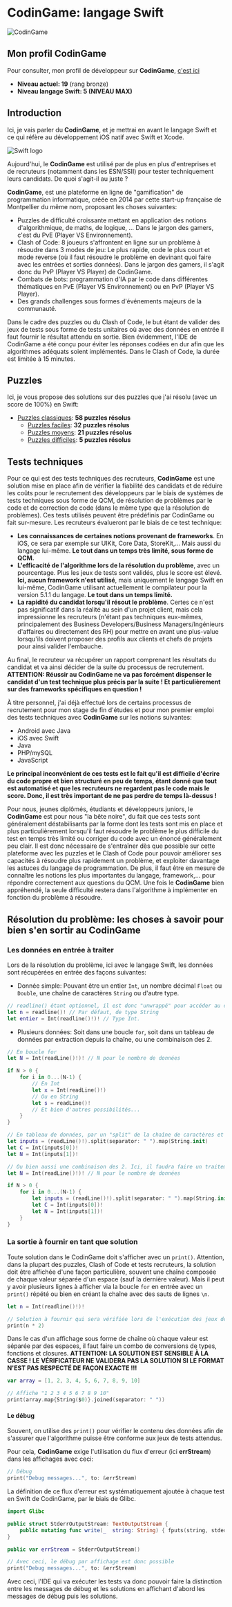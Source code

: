 # CodinGame: langage Swift

![CodinGame](https://www.it-connect.fr/wp-content-itc/uploads/2017/02/codingame-wall.jpg)

## Mon profil CodinGame
Pour consulter, mon profil de développeur sur **CodinGame**, [c'est ici](https://www.codingame.com/profile/7db76a59bcdf34852132ed82e45bf4f62696733)
- **Niveau actuel: 19** (rang bronze)
- **Niveau langage Swift: 5 (NIVEAU MAX)**

## Introduction
Ici, je vais parler du **CodinGame**, et je mettrai en avant le langage Swift et ce qui réfère au développement iOS natif avec Swift et Xcode.

![Swift logo](https://codabee.com/wp-content/uploads/2019/05/1280px-Swift_logo_with_text.svg_.png)

Aujourd'hui, le **CodinGame** est utilisé par de plus en plus d'entreprises et de recruteurs (notamment dans les ESN/SSII) pour tester techniquement leurs candidats. De quoi s'agit-il au juste ?

**CodinGame**, est une plateforme en ligne de "gamification" de programmation informatique, créée en 2014 par cette start-up française de Montpellier du même nom, proposant les choses suivantes:
 - Puzzles de difficulté croissante mettant en application des notions d'algorithmique, de maths, de logique, ... Dans le jargon des gamers, c'est du PvE (Player VS Environnement).
 - Clash of Code: 8 joueurs s'affrontent en ligne sur un problème à résoudre dans 3 modes de jeu: Le plus rapide, code le plus court et mode reverse (où il faut résoudre le problème en devinant quoi faire avec les entrées et sorties données). Dans le jargon des gamers, il s'agit donc du PvP (Player VS Player) de CodinGame.
 - Combats de bots: programmation d'IA par le code dans différentes thématiques en PvE (Player VS Environnement) ou en PvP (Player VS Player).
 - Des grands challenges sous formes d'événements majeurs de la communauté.

Dans le cadre des puzzles ou du Clash of Code, le but étant de valider des jeux de tests sous forme de tests unitaires où avec des données en entrée il faut fournir le résultat attendu en sortie. Bien évidemment, l'IDE de CodinGame a été conçu pour éviter les réponses codées en dur afin que les algorithmes adéquats soient implémentés. Dans le Clash of Code, la durée est limitée à 15 minutes.

## Puzzles

Ici, je vous propose des solutions sur des puzzles que j'ai résolu (avec un score de 100%) en Swift:
- [Puzzles classiques](https://github.com/Kous92/CodinGame-Swift-FR-/tree/main/Puzzles%20classiques): **58 puzzles résolus**
	+ [Puzzles faciles](https://github.com/Kous92/CodinGame-Swift-FR-/tree/main/Puzzles%20classiques/Facile): **32 puzzles résolus**
	+ [Puzzles moyens](https://github.com/Kous92/CodinGame-Swift-FR-/tree/main/Puzzles%20classiques/Moyen): **21 puzzles résolus**
	+ [Puzzles difficiles](https://github.com/Kous92/CodinGame-Swift-FR-/tree/main/Puzzles%20classiques/Difficile): **5 puzzles résolus**

## Tests techniques

Pour ce qui est des tests techniques des recruteurs, **CodinGame** est une solution mise en place afin de vérifier la fiabilité des candidats et de réduire les coûts pour le recrutement des développeurs par le biais de systèmes de tests techniques sous forme de QCM, de résolution de problèmes par le code et de correction de code (dans le même type que la résolution de problèmes). Ces tests utilisés peuvent être prédéfinis par CodinGame ou fait sur-mesure. Les recruteurs évalueront par le biais de ce test technique:

 - **Les connaissances de certaines notions provenant de frameworks**. En iOS, ce sera par exemple sur UIKit, Core Data, StoreKit,... Mais aussi du langage lui-même. **Le tout dans un temps très limité, sous forme de QCM.**
 - **L'efficacité de l'algorithme lors de la résolution du problème**, avec un pourcentage. Plus les jeux de tests sont validés, plus le score est élevé. **Ici, aucun framework n'est utilisé**, mais uniquement le langage Swift en lui-même, CodinGame utilisant actuellement le compilateur pour la version 5.1.1 du langage. **Le tout dans un temps limité.**
 - **La rapidité du candidat lorsqu'il résout le problème**. Certes ce n'est pas significatif dans la réalité au sein d'un projet client, mais cela impressionne les recruteurs (n'étant pas techniques eux-mêmes, principalement des Business Developers/Business Managers/Ingénieurs d'affaires ou directement des RH) pour mettre en avant une plus-value lorsqu'ils doivent proposer des profils aux clients et chefs de projets pour ainsi valider l'embauche.

Au final, le recruteur va récupérer un rapport comprenant les résultats du candidat et va ainsi décider de la suite du processus de recrutement. **ATTENTION: Réussir au CodinGame ne va pas forcément dispenser le candidat d'un test technique plus précis par la suite ! Et particulièrement sur des frameworks spécifiques en question !**

À titre personnel, j'ai déjà effectué lors de certains processus de recrutement pour mon stage de fin d'études et pour mon premier emploi des tests techniques avec **CodinGame** sur les notions suivantes:
 - Android avec Java
 - iOS avec Swift
 - Java
 - PHP/mySQL
 - JavaScript

**Le principal inconvénient de ces tests est le fait qu'il est difficile d'écrire du code propre et bien structuré en peu de temps, étant donné que tout est automatisé et que les recruteurs ne regardent pas le code mais le score. Donc, il est très important de ne pas perdre de temps là-dessus !**

Pour nous, jeunes diplômés, étudiants et développeurs juniors, le **CodinGame** est pour nous "la bête noire", du fait que ces tests sont généralement déstabilisants par la forme dont les tests sont mis en place et plus particulièrement lorsqu'il faut résoudre le problème le plus difficile du test en temps très limité ou corriger du code avec un énoncé généralement peu clair. Il est donc nécessaire de s'entraîner dès que possible sur cette plateforme avec les puzzles et le Clash of Code pour pouvoir améliorer ses capacités à résoudre plus rapidement un problème, et exploiter davantage les astuces du langage de programmation. De plus, il faut être en mesure de connaître les notions les plus importantes du langage, framework,... pour répondre correctement aux questions du QCM. Une fois le **CodinGame** bien appréhendé, la seule difficulté restera dans l'algorithme à implémenter en fonction du problème à résoudre.

## Résolution du problème: les choses à savoir pour bien s'en sortir au CodinGame

### Les données en entrée à traiter

Lors de la résolution du problème, ici avec le langage Swift, les données sont récupérées en entrée des façons suivantes:

 - Donnée simple: Pouvant être un entier `Int`, un nombre décimal `Float` ou `Double`, une chaîne de caractères `String` ou d'autre type.
```swift
// readline() étant optionnel, il est donc "unwrappé" pour accéder au contenu
let n = readline()! // Par défaut, de type String
let entier = Int(readline()!)! // Type Int.
```
 - Plusieurs données: Soit dans une boucle `for`,  soit dans un tableau de données par extraction depuis la chaîne, ou une combinaison des 2.
```swift
// En boucle for
let N = Int(readLine()!)! // N pour le nombre de données

if N > 0 {
	for i in 0...(N-1) {
		// En Int
		let x = Int(readLine()!)
		// Ou en String
		let s = readLine()!
		// Et bien d'autres possibilités...
	}
}

// En tableau de données, par un "split" de la chaîne de caractères et l'utilisation de la closure map pour appliquer à chaque élément extrait la valeur souhaitée.
let inputs = (readLine()!).split(separator: " ").map(String.init)
let C = Int(inputs[0])!
let N = Int(inputs[1])!

// Ou bien aussi une combinaison des 2. Ici, il faudra faire un traitement spécifique
let N = Int(readLine()!)! // N pour le nombre de données

if N > 0 {
	for i in 0...(N-1) {
		let inputs = (readLine()!).split(separator: " ").map(String.init)
		let C = Int(inputs[0])!
		let N = Int(inputs[1])!
	}
}
```

### La sortie à fournir en tant que solution

Toute solution dans le CodinGame doit s'afficher avec un `print()`. Attention, dans la plupart des puzzles, Clash of Code et tests recruteurs, la solution doit être affichée d'une façon particulière, souvent une chaîne composée de chaque valeur séparée d'un espace (sauf la dernière valeur). Mais il peut y avoir plusieurs lignes à afficher via la boucle `for` en entrée avec un `print()` répété ou bien en créant la chaîne avec des sauts de lignes `\n`.

```swift
let n = Int(readline()!)!

// Solution à fournir qui sera vérifiée lors de l'exécution des jeux de tests.
print(n * 2)
```

Dans le cas d'un affichage sous forme de chaîne où chaque valeur est séparée par des espaces, il faut faire un combo de conversions de types, fonctions et closures. **ATTENTION: LA SOLUTION EST SENSIBLE À LA CASSE ! LE VÉRIFICATEUR NE VALIDERA PAS LA SOLUTION SI LE FORMAT N'EST PAS RESPECTÉ DE FAÇON EXACTE !!!**

```swift
var array = [1, 2, 3, 4, 5, 6, 7, 8, 9, 10]

// Affiche "1 2 3 4 5 6 7 8 9 10"
print(array.map{String($0)}.joined(separator: " "))
```

#### Le débug

Souvent, on utilise des `print()` pour vérifier le contenu des données afin de s'assurer que l'algorithme puisse être conforme aux jeux de tests attendus.

Pour cela, **CodinGame** exige l'utilisation du flux d'erreur (ici **errStream**) dans les affichages avec ceci:
```swift
// Débug
print("Debug messages...", to: &errStream)
```

La définition de ce flux d'erreur est systématiquement ajoutée à chaque test en Swift de CodinGame, par le biais de Glibc.
```swift
import Glibc

public struct StderrOutputStream: TextOutputStream {
	public mutating func write(_  string: String) { fputs(string, stderr) }
}

public var errStream = StderrOutputStream()

// Avec ceci, le débug par affichage est donc possible
print("Debug messages...", to: &errStream)
```

Avec ceci, l'IDE qui va exécuter les tests va donc pouvoir faire la distinction entre les messages de débug et les solutions en affichant d'abord les messages de débug puis les solutions.